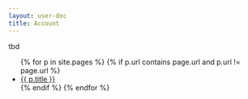 ```yaml
---
layout: user-doc
title: Account
---
```


tbd

<ul>
{% for p in site.pages %}
{% if p.url contains page.url and p.url != page.url %}
  <li><a href="{{ p.url }}">{{ p.title }}</a></li>
{% endif %}
{% endfor %}
</ul>